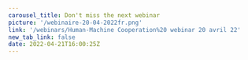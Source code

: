 ```yaml
---
carousel_title: Don't miss the next webinar
picture: '/webinaire-20-04-2022fr.png'
link: '/webinars/Human-Machine Cooperation%20 webinar 20 avril 22'
new_tab_link: false
date: 2022-04-21T16:00:25Z
---
```

